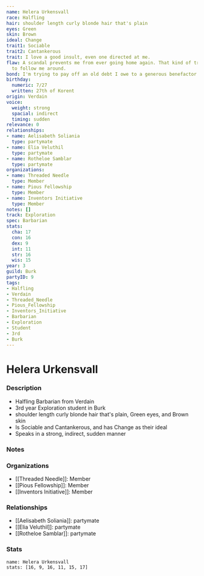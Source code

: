 ```yaml
---
name: Helera Urkensvall
race: Halfling
hair: shoulder length curly blonde hair that's plain
eyes: Green
skin: Brown
ideal: Change
trait1: Sociable
trait2: Cantankerous
trait: I love a good insult, even one directed at me.
flaw: A scandal prevents me from ever going home again. That kind of trouble seems
  to follow me around.
bond: I'm trying to pay off an old debt I owe to a generous benefactor.
birthday:
  numeric: 7/27
  written: 27th of Korent
origin: Verdain
voice:
  weight: strong
  spacial: indirect
  timing: sudden
relevance: 0
relationships:
- name: Aelisabeth Soliania
  type: partymate
- name: Elia Veluthil
  type: partymate
- name: Rotheloe Samblar
  type: partymate
organizations:
- name: Threaded Needle
  type: Member
- name: Pious Fellowship
  type: Member
- name: Inventors Initiative
  type: Member
notes: []
track: Exploration
spec: Barbarian
stats:
  cha: 17
  con: 16
  dex: 9
  int: 11
  str: 16
  wis: 15
year: 3
guild: Burk
partyID: 9
tags:
- Halfling
- Verdain
- Threaded_Needle
- Pious_Fellowship
- Inventors_Initiative
- Barbarian
- Exploration
- Student
- 3rd
- Burk
---
```

# Helera Urkensvall
### Description
- Halfling Barbarian from Verdain
- 3rd year Exploration student in Burk
- shoulder length curly blonde hair that's plain, Green eyes, and Brown skin
- Is Sociable and Cantankerous, and has Change as their ideal
- Speaks in a strong, indirect, sudden manner

### Notes

### Organizations
- [[Threaded Needle]]: Member
- [[Pious Fellowship]]: Member
- [[Inventors Initiative]]: Member

### Relationships
- [[Aelisabeth Soliania]]: partymate
- [[Elia Veluthil]]: partymate
- [[Rotheloe Samblar]]: partymate

### Stats
```statblock
name: Helera Urkensvall
stats: [16, 9, 16, 11, 15, 17]
```